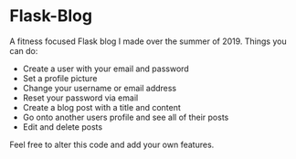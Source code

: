 # Flask-Blog
A fitness focused Flask blog I made over the summer of 2019. Things you can do:

* Create a user with your email and password
* Set a profile picture
* Change your username or email address
* Reset your password via email
* Create a blog post with a title and content
* Go onto another users profile and see all of their posts
* Edit and delete posts

Feel free to alter this code and add your own features.

